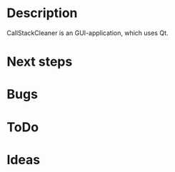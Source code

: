 # Description
CallStackCleaner is an GUI-application, which uses Qt.

# Next steps

# Bugs

# ToDo

# Ideas